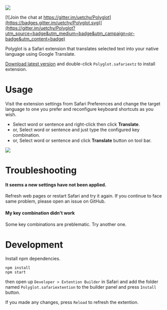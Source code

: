 ![](http://randompaper.co.s3.amazonaws.com/Polyglot/header.png)

[![Join the chat at https://gitter.im/uetchy/Polyglot](https://badges.gitter.im/uetchy/Polyglot.svg)](https://gitter.im/uetchy/Polyglot?utm_source=badge&utm_medium=badge&utm_campaign=pr-badge&utm_content=badge)

Polyglot is a Safari extension that translates selected text into your native
language using Google Translate.

[Download latest version](https://github.com/uetchy/Polyglot/releases/latest)
and double-click `Polyglot.safariextz` to install extension.

# Usage

Visit the extension settings from Safari Preferences and change the target
language to one you prefer and reconfigure keyboard shortcuts as you wish.

* Select word or sentence and right-click then click **Translate**.
* or, Select word or sentence and just type the configured key combination.
* or, Select word or sentence and click **Translate** button on tool bar.

![](http://randompaper.co.s3.amazonaws.com/Polyglot/screencast1.gif)

# Troubleshooting

#### It seems a new settings have not been applied.

Refresh web pages or restart Safari and try it again. If you continue to face
same problem, please open an issue on GitHub.

#### My key combination didn't work

Some key combinations are preblematic. Try another one.

# Development

Install npm dependencies.

```
npm install
npm start
```

then open up `Developer > Extention Builder` in Safari and add the folder named `Polyglot.safariextention` to the builder panel and press `Install` button.

If you made any changes, press `Reload` to refresh the extention.
